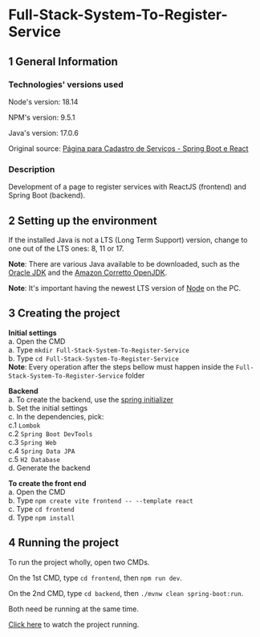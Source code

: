 # Full-Stack-System-To-Register-Service

## 1 General Information

### Technologies' versions used

Node's version: 18.14

NPM's version: 9.5.1

Java's version: 17.0.6

Original source: [Página para Cadastro de Serviços - Spring Boot e React](https://www.youtube.com/watch?v=Sun4wXH88V4)

###  Description

Development of a page to register services with ReactJS (frontend) and Spring Boot (backend).

## 2 Setting up the environment

If the installed Java is not a LTS (Long Term Support) version, change to one out of the LTS ones: 8, 11 or 17.

**Note**: There are various Java available to be downloaded, such as the [Oracle JDK](https://www.oracle.com/java/technologies/downloads) and the [Amazon Corretto OpenJDK](https://aws.amazon.com/pt/corretto/?filtered-posts.sort-by=item.additionalFields.createdDate&filtered-posts.sort-order=desc). 

**Note**: It's important having the newest LTS version of [Node](https://nodejs.org/en/) on the PC.

## 3 Creating the project

**Initial settings**<br>
a. Open the CMD<br>
a. Type `mkdir Full-Stack-System-To-Register-Service`<br>
b. Type `cd Full-Stack-System-To-Register-Service`<br>
**Note**: Every operation after the steps bellow must happen inside the `Full-Stack-System-To-Register-Service` folder

**Backend**<br>
a. To create the backend, use the [spring initializer](https://start.spring.io)<br>
b. Set the initial settings<br>
c.  In the dependencies, pick:<br>
c.1 `Lombok`<br>
c.2 `Spring Boot DevTools`<br>
c.3 `Spring Web`<br>
c.4 `Spring Data JPA`<br>
c.5 `H2 Database`<br>
d. Generate the backend

**To create the front end**<br>
a. Open the CMD<br>
b. Type `npm create vite frontend -- --template react`<br>
c. Type `cd frontend`<br>
d. Type `npm install`


## 4 Running the project

To run the project wholly, open two CMDs.

On the 1st CMD, type `cd frontend`, then `npm run dev`.

On the 2nd CMD, type `cd backend`, then `./mvnw clean spring-boot:run`.

Both need be running at the same time.

[Click here](https://www.youtube.com/watch?v=5s8ZV6LAcLs) to watch the project running.
